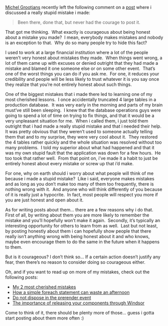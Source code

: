 <p><a href="http://geekswithblogs.net/alternativedotnet/Default.aspx" target="_blank">Michel Grootjans</a> recently left the following comment on a <a href="http://davybrion.com/blog/2010/01/never-underestimate-your-own-stupidity" target="_blank">post</a> where i discussed a really stupid mistake i made:</p>  <blockquote>   <p>Been there, done that, but never had the courage to post it.</p> </blockquote>  <p>That got me thinking.&#160; What exactly is courageous about being honest about a mistake you made?&#160; I mean, everybody makes mistakes and nobody is an exception to that.&#160; Why do so many people try to hide this fact?</p>  <p>I used to work at a large financial institution where a lot of the people weren’t very honest about mistakes they made.&#160; When things went wrong, a lot of them came up with excuses or denied outright that they had made a mistake and blamed it one someone else or on some other event.&#160; That’s one of the worst things you can do if you ask me.&#160; For one, it reduces your credibility and people will be less likely to trust whatever it is you say once they realize that you’re not entirely honest about such things.</p>  <p>One of the biggest mistakes that i made there led to learning one of my most cherished lessons.&#160; I once accidentally truncated 4 large tables in a production database.&#160; It was very early in the morning and parts of my brain must’ve still been sleeping.&#160; I knew that the database operations guys were going to spend a lot of time on trying to fix things, and that it would be a very unpleasant situation for me.&#160; When i called them, i just told them outright that i had made a really stupid mistake and that i needed their help.&#160; It was pretty obvious that they weren’t used to someone actually telling them that and to my surprise, they were very cool about it.&#160; They restored the 4 tables rather quickly and the whole situation was resolved without too many problems.&#160; I told my superior about what had happened and that it was my own stupid fault that the application was down for a few hours.&#160; He too took that rather well.&#160; From that point on, i’ve made it a habit to just be entirely honest about every mistake or screw up that i’d make.&#160; </p>  <p>For one, why on earth should i worry about what people will think of me because i made a stupid mistake?&#160; Like i said, everyone makes mistakes and as long as you don’t make too many of them too frequently, there is nothing wrong with it.&#160; And anyone who will think differently of you because of it is really just a hypocrite.&#160; In fact, most people will respect you more if you are just honest and open about it.</p>  <p>As for writing posts about them… there are a few reasons why i do that.&#160; First of all, by writing about them you are more likely to remember the mistake and you’ll hopefully won’t make it again.&#160; Secondly, it’s typically an interesting opportunity for others to learn from as well.&#160; Last but not least, by posting honestly about them i can hopefully show people that there really isn’t anything wrong with being honest about it and who knows, maybe even encourage them to do the same in the future when it happens to them.</p>  <p>But is it courageous? I don’t think so… If a certain action doesn’t justify any fear, then there’s no reason to consider doing so courageous either.</p>  <p>Oh, and if you want to read up on more of my mistakes, check out the following posts:</p>  <ul>   <li><a title="http://davybrion.com/blog/2009/01/my-2-most-cherished-mistakes/" href="http://davybrion.com/blog/2009/01/my-2-most-cherished-mistakes/" target="_blank">My 2 most cherished mistakes</a></li>    <li><a title="http://davybrion.com/blog/2008/05/how-a-simple-foreach-statement-can-waste-an-afternoon/" href="http://davybrion.com/blog/2008/05/how-a-simple-foreach-statement-can-waste-an-afternoon/" target="_blank">How a simple foreach statement can waste an afternoon</a></li>    <li><a title="http://davybrion.com/blog/2008/10/do-not-dispose-in-the-prerender-event/" href="http://davybrion.com/blog/2008/10/do-not-dispose-in-the-prerender-event/" target="_blank">Do not dispose in the prerender event</a></li>    <li><a title="http://davybrion.com/blog/2008/12/the-importance-of-releasing-your-components-through-windsor/" href="http://davybrion.com/blog/2008/12/the-importance-of-releasing-your-components-through-windsor/" target="_blank">The importance of releasing your components through Windsor</a></li> </ul>  <p>Come to think of it, there should be plenty more of those… guess i gotta start posting about them more often :)</p>